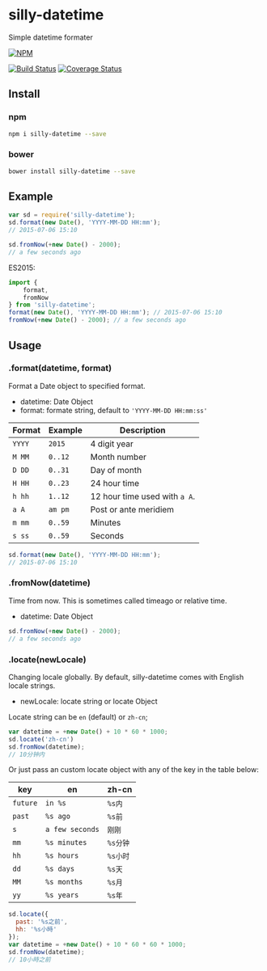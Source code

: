 # silly-datetime

Simple datetime formater

[![NPM](https://nodei.co/npm/silly-datetime.png?compact=true)](https://nodei.co/npm/silly-datetime/)

[![Build Status](https://travis-ci.org/csbun/silly-datetime.svg)](https://travis-ci.org/csbun/silly-datetime)
[![Coverage Status](https://coveralls.io/repos/csbun/silly-datetime/badge.svg?branch=master&service=github)](https://coveralls.io/github/csbun/silly-datetime?branch=master)

## Install

### npm

```sh
npm i silly-datetime --save
```

### bower

```sh
bower install silly-datetime --save
```

## Example

```javascript
var sd = require('silly-datetime');
sd.format(new Date(), 'YYYY-MM-DD HH:mm');
// 2015-07-06 15:10

sd.fromNow(+new Date() - 2000);
// a few seconds ago
```

ES2015:

```javascript
import {
    format,
    fromNow
} from 'silly-datetime';
format(new Date(), 'YYYY-MM-DD HH:mm'); // 2015-07-06 15:10
fromNow(+new Date() - 2000); // a few seconds ago
```

## Usage

### .format(datetime, format)

Format a Date object to specified format.

- datetime: Date Object
- format: formate string, default to `'YYYY-MM-DD HH:mm:ss'`

Format | Example | Description
------ | ------- | -----------
`YYYY` | `2015`  | 4 digit year
`M MM` | `0..12` | Month number
`D DD` | `0..31` | Day of month
`H HH` | `0..23` | 24 hour time
`h hh` | `1..12` | 12 hour time used with `a A`.
`a A`  | `am pm` | Post or ante meridiem
`m mm` | `0..59` | Minutes
`s ss` | `0..59` | Seconds

```javascript
sd.format(new Date(), 'YYYY-MM-DD HH:mm');
// 2015-07-06 15:10
```

### .fromNow(datetime)

Time from now. This is sometimes called timeago or relative time.

- datetime: Date Object

```javascript
sd.fromNow(+new Date() - 2000);
// a few seconds ago
```

### .locate(newLocale)

Changing locale globally. By default, silly-datetime comes with English locale strings.

- newLocale: locate string or locate Object

Locate string can be `en` (default) or `zh-cn`;

```javascript
var datetime = +new Date() + 10 * 60 * 1000;
sd.locate('zh-cn')
sd.fromNow(datetime);
// 10分钟内
```

Or just pass an custom locate object with any of the key in the table below:

key      | en              | zh-cn
-------- | --------------- | ------
`future` | `in %s`         | `%s内`
`past`   | `%s ago`        | `%s前`
`s`      | `a few seconds` | `刚刚`
`mm`     | `%s minutes`    | `%s分钟`
`hh`     | `%s hours`      | `%s小时`
`dd`     | `%s days`       | `%s天`
`MM`     | `%s months`     | `%s月`
`yy`     | `%s years`      | `%s年`

```javascript
sd.locate({
  past: '%s之前',
  hh: '%s小時'
});
var datetime = +new Date() + 10 * 60 * 60 * 1000;
sd.fromNow(datetime);
// 10小時之前
```

